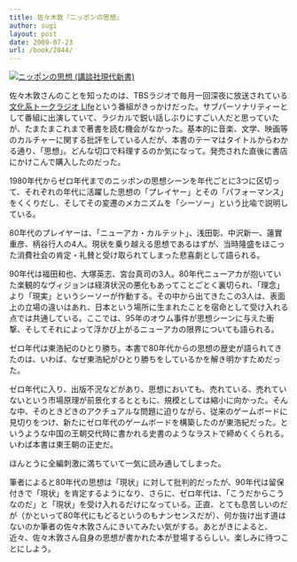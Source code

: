 ```yaml
---
title: 佐々木敦『ニッポンの思想』
author: sugi
layout: post
date: 2009-07-23
url: /book/2044/
---
```

<a href="http://www.amazon.co.jp/exec/obidos/ASIN/4062880091/chezsugi-22/ref=nosim/" name="amazletlink" target="_blank"><img src="http://i1.wp.com/ecx.images-amazon.com/images/I/31-j9m4F2-L._SL160_.jpg?w=660" alt="ニッポンの思想 (講談社現代新書)" class="alignleft" data-recalc-dims="1" /></a> 

佐々木敦さんのことを知ったのは、TBSラジオで毎月一回深夜に放送されている[文化系トークラジオ Life][1]という番組がきっかけだった。サブパーソナリティーとして番組に出演していて、ラジカルで鋭い話しぶりにすごい人だと思っていたが、たまたまこれまで著書を読む機会がなかった。基本的に音楽、文学、映画等のカルチャーに関する批評をしている人だが、本書のテーマはタイトルからわかる通り、「思想」。どんな切口で料理するのか気になって。発売された直後に書店にかけこんで購入したのだった。

1980年代からゼロ年代までのニッポンの思想シーンを年代ごとに3つに区切って、それぞれの年代に活躍した思想の「プレイヤー」とその「パフォーマンス」をくくりだし、そしてその変遷のメカニズムを「シーソー」という比喩で説明している。

80年代のプレイヤーは、「ニューアカ・カルテット」、浅田彰、中沢新一、蓮實重彦、柄谷行人の4人。現状を乗り越える思想であるはずが、当時隆盛をほこった消費社会の肯定・礼賛と受け取られてしまった悲喜劇として語られる。

90年代は福田和也、大塚英志、宮台真司の3人。80年代ニューアカが抱いていた楽観的なヴィジョンは経済状況の悪化もあってことごとく裏切られ、「理念」より「現実」というシーソーが作動する。その中から出てきたこの3人は、表面上の立場の違いはあれ、日本という場所に生まれたことを宿命として受け入れる点では共通している。ここでは、95年のオウム事件が思想シーンに与えた衝撃、そしてそれによって浮かび上がるニューアカの限界についても語られる。

ゼロ年代は東浩紀のひとり勝ち。本書で80年代からの思想の歴史が語られてきたのは、いわば、なぜ東浩紀がひとり勝ちをしているかを解き明かすためだった。

ゼロ年代に入り、出版不況などがあり、思想においても、売れている、売れていないという市場原理が前景化するとともに、規模としては縮小に向かった。そんな中、そのときどきのアクチュアルな問題に迫りながら、従来のゲームボードに見切りをつけ、新たにゼロ年代のゲームボードを構築したのが東浩紀だった。というような中国の王朝交代時に書かれる史書のようなラストで締めくくられる。いわば本書は東王朝の正史だ。

ほんとうに全編刺激に満ちていて一気に読み通してしまった。

筆者によると80年代の思想は「現状」に対して批判的だったが、90年代は留保付きで「現状」を肯定するようになり、さらに、ゼロ年代は、「こうだからこうなのだ」と「現状」を受け入れるだけになっている。正直、とても息苦しいのだが（かといって80年代にもどるというのもナンセンスだが）、何か抜け出す道はないのか筆者の佐々木敦さんにきいてみたい気がする。あとがきによると、近々、佐々木敦さん自身の思想が書かれた本が登場するらしい。楽しみに待つことにしよう。


 [1]: http://www.tbsradio.jp/life/index.html
